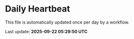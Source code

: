 # Daily Heartbeat
This file is automatically updated once per day by a workflow.

Last update: **2025-09-22 05:29:50 UTC**
